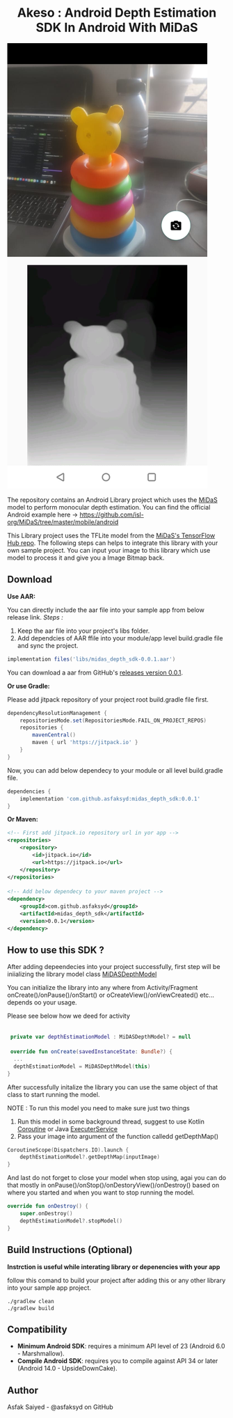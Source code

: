 <div align="center">
  <h1>Akeso : Android Depth Estimation SDK In Android With MiDaS</h1>
</div>

![depth image sample](repo_images/midas_depth_sample_image.jpeg)

The repository contains an Android Library project which uses the [MiDaS](https://github.com/isl-org/MiDaS) model to perform monocular
depth estimation. You can find the official Android example here -> https://github.com/isl-org/MiDaS/tree/master/mobile/android

This Library project uses the TFLite model from the [MiDaS's TensorFlow Hub repo](https://tfhub.dev/intel/midas/v2_1_small/1).
The following steps can helps to integrate this library with your own sample project. You can input your image to this library which use
model to process it and give you a Image Bitmap back.

Download
--------
**Use AAR:**

You can directly include the aar file into your sample app from below release link.
*Steps :*
1. Keep the aar file into your project's libs folder.
2. Add dependcies of AAR ffile into your module/app level build.gradle file and sync the project.
   
````gradle
implementation files('libs/midas_depth_sdk-0.0.1.aar')
````

You can download a aar from GitHub's [releases version 0.0.1](https://jitpack.io/com/github/asfaksyd/midas_depth_sdk/0.0.1midas_depth_sdk-0.0.1.aar).

**Or use Gradle:**

Please add jitpack repository of your project root build.gradle file first.

```gradle
dependencyResolutionManagement {
    repositoriesMode.set(RepositoriesMode.FAIL_ON_PROJECT_REPOS)
    repositories {
        mavenCentral()
        maven { url 'https://jitpack.io' }
    }
}
```
Now, you can add below dependecy to your module or all level build.gradle file.
````gradle
dependencies {
    implementation 'com.github.asfaksyd:midas_depth_sdk:0.0.1'
}
````

**Or Maven:**

```xml
<!-- First add jitpack.io repository url in yor app -->
<repositories>
    <repository>
        <id>jitpack.io</id>
        <url>https://jitpack.io</url>
    </repository>
</repositories>

<!-- Add below dependecy to your maven project -->
<dependency>
    <groupId>com.github.asfaksyd</groupId>
    <artifactId>midas_depth_sdk</artifactId>
    <version>0.0.1</version>
</dependency>
```

How to use this SDK ?
-------------------

After adding depeendecies into your project successfully, first step will be iniializing the library model class [MiDASDepthModel](https://github.com/asfaksyd/midas_depth_sdk/blob/master/midas_depth_sdk/src/main/java/com/akeso/depthsdk/MiDASDepthModel.kt)

You can initialize the library into any where from Activity/Fragment onCreate()/onPause()/onStart() or oCreateView()/onViewCreated() etc... depends oo your usage.

Please see below how we deed for activity

```kotlin

 private var depthEstimationModel : MiDASDepthModel? = null

 override fun onCreate(savedInstanceState: Bundle?) {
  ...
  depthEstimationModel = MiDASDepthModel(this)
}
````
After successfully initalize the library you can use the same object of that class to start running the model.

NOTE : To run this model you need to make sure just two things
1. Run this model in some background thread, suggest to use Kotlin [Coroutine](https://kotlinlang.org/docs/coroutines-overview.html) or Java [ExecuterService](https://docs.oracle.com/javase/7/docs/api/java/util/concurrent/ExecutorService.html) 
2. Pass your image into argument of the function calledd getDepthMap()

````kotlin
CoroutineScope(Dispatchers.IO).launch {
    depthEstimationModel?.getDepthMap(inputImage)
}
````

And last do not forget to close your model when stop using, agai you can do that mostly in onPause()/onStop()/onDestoryView()/onDestroy() based on where you started and when you want to stop running the model.
````kotlin
override fun onDestroy() {
    super.onDestroy()
    depthEstimationModel?.stopModel()
}
````

Build Instructions (Optional)
-------------------
**Instrction is useful while interating library or depenencies with your app**

follow this comand to build your project after adding this or any other library into your sample app project.

````commandline
./gradlew clean
./gradlew build
````

Compatibility
-------------

 * **Minimum Android SDK**: requires a minimum API level of 23 (Android 6.0 - Marshmallow).
 * **Compile Android SDK**: requires you to compile against API 34 or later (Android 14.0 - UpsideDownCake).

Author
------
Asfak Saiyed - @asfaksyd on GitHub
